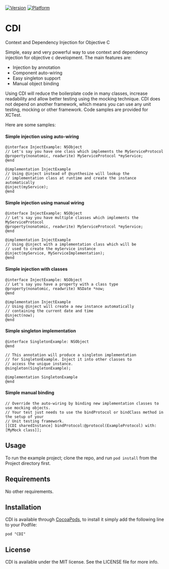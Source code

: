 [![Version](http://cocoapod-badges.herokuapp.com/v/CDI/badge.png)](http://cocoadocs.org/docsets/CDI)
[![Platform](http://cocoapod-badges.herokuapp.com/p/CDI/badge.png)](http://cocoadocs.org/docsets/CDI)

CDI
===

Context and Dependency Injection for Objective C

Simple, easy and very powerful way to use context and dependency injection for objective c development. The main features are:
* Injection by annotation
* Component auto-wiring
* Easy singleton support
* Manual object binding

Using CDI will reduce the boilerplate code in many classes, increase readability and allow better testing using the mocking technique. CDI does not depend on another framework, which means you can use any unit testing, mocking or other framework. Code samples are provided for XCTest.

Here are some samples:

#### Simple injection using auto-wiring ####

    @interface InjectExample: NSObject
    // Let's say you have one class which implements the MyServiceProtocol
    @property(nonatomic, readwrite) MyServiceProtocol *myService;
    @end
    
    @implementation InjectExample
    // Using @inject instead of @synthesize will lookup the 
    // implementation class at runtime and create the instance automatically
    @inject(myService);
    @end

#### Simple injection using manual wiring ####

    @interface InjectExample: NSObject
    // Let's say you have multiple classes which implements the MyServiceProtocol
    @property(nonatomic, readwrite) MyServiceProtocol *myService;
    @end
    
    @implementation InjectExample
    // Using @inject with a implementation class which will be
    // used to create the myService instance 
    @inject(myService, MyServiceImplementation);
    @end
    
#### Simple injection with classes ####
    @interface InjectExample: NSObject
    // Let's say you have a property with a class type
    @property(nonatomic, readwrite) NSDate *now;
    @end
    
    @implementation InjectExample
    // Using @inject will create a new instance automatically
    // containing the current date and time 
    @inject(now);
    @end
    
#### Simple singleton implementation ####
    @interface SingletonExample: NSObject
    @end
    
    // This annotation will produce a singleton implementation
    // for SingletonExample. Inject it into other classes to
    // access the unique instance.
    @singleton(SingletonExample);
    
    @implementation SingletonExample
    @end
    
#### Simple manual binding ####
    
    // Override the auto-wiring by binding new implementation classes to use mocking objects.
    // Your test just needs to use the bindProtocol or bindClass method in the setup of your
    // Unit testing framework.
    [[CDI sharedInstance] bindProtocol:@protocol(ExampleProtocol) with:[MyMock class]];

## Usage

To run the example project; clone the repo, and run `pod install` from the Project directory first.

## Requirements

No other requirements.

## Installation

CDI is available through [CocoaPods](http://cocoapods.org), to install
it simply add the following line to your Podfile:

    pod "CDI"

## License

CDI is available under the MIT license. See the LICENSE file for more info.
